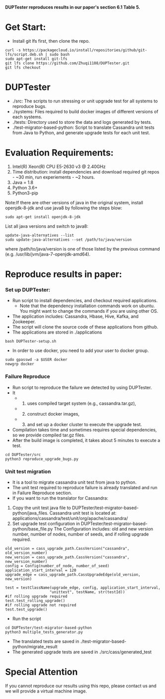 **DUPTester reproduces results in our paper's section 6.1 Table 5.**

  # Get Start:
  * Install git lfs first, then clone the repo.
  ```
  curl -s https://packagecloud.io/install/repositories/github/git-lfs/script.deb.sh | sudo bash
  sudo apt-get install git-lfs
  git lfs clone https://github.com/Zhuqi1108/DUPTester.git
  git lfs checkout
  ```

# DUPTester

- ./src: The scripts to run stressing or unit upgrade test for all systems to reproduce bugs.
- ./systems: Files required to build docker images of different versions of each systems.
- ./tests: Directory used to store the data and logs generated by tests.
- ./test-migrator-based-python: Script to translate Cassandra unit tests from Java to Python, and generate upgrade tests for each unit test.


# Evaluation Requirements:
1. Intel(R) Xeon(R) CPU E5-2630 v3 @ 2.40GHz
2. Time distribution: install dependencies and download required git repos - ~30 min, run experiements - ~2 hours.
3. Java = 1.8
4. Python 3.6+
5. Python3-pip

Note:If there are other versions of java in the original system, install openjdk-8-jdk and use java8 by following the steps blow:
```
sudo apt-get install openjdk-8-jdk
```
List all java versions and switch to java8:
```
update-java-alternatives --list
sudo update-java-alternatives --set /path/to/java/version
```
where /path/to/java/version is one of those listed by the previous command (e.g. /usr/lib/jvm/java-7-openjdk-amd64).

# Reproduce results in paper:

  ### Set up DUPTester:
  * Run script to install dependencies, and checkout required applications.
    - Note that the dependency installation commands work on ubuntu. You might
      want to change the commands if you are using other OS.
  * The application includes: Cassandra, Hbase, Hive, Kafka, and Zookeeper.
  * The script will clone the source code of these applications from github.
  * The applications are stored in ./applications
  ```
  bash DUPTester-setup.sh
  ```
  * In order to use docker, you need to add your user to docker group.
  ```
  sudo gpasswd -a $USER docker
  newgrp docker
  ```

  ### Failure Reproduce
  * Run script to reproduce the failure we detected by using DUPTester.
  * It 
    - 1) uses compiled target system (e.g., cassandra.tar.gz),
    - 2) construct docker images,
    - 3) and set up a docker cluster to execute the upgrade test.
  * Compilation takes time and sometimes requires special dependencies, so we provide
    compiled tar.gz files.
  * After the build image is completed, it takes about 5 minutes to execute a test.
  ```
  cd DUPTester/src
  python3 reproduce_upgrade_bugs.py
  ```

  ### Unit test migration
  * It is a tool to migrate cassandra unit test from java to python.
  * The unit test required to reproduce failure is already translated and run in Failure Reproduce section.
  * If you want to run the translator for Cassandra:

 1. Copy the unit test java file to DUPTester/test-migrator-based-python/java_files.
    Cassandra unit test is located at: applications/cassandra/test/unit/org/apache/cassandra/
 2. Set upgrade test configuration in DUPTester/test-migrator-based-python/base_file.py
    The Configuration includes: old and new version number, number of nodes, number of seeds, and if rolling upgrade required.
 ```
 old_version = cass_upgrade_path.CassVersion("cassandra", old_version_number)
 new_version = cass_upgrade_path.CassVersion("cassandra", new_version_number)
 config = Config(number_of_node, number_of_seed)
 application_start_interval = 120
 upgrade_edge = cass_upgrade_path.CassUpgradeEdge(old_version, new_version)

 test = testClassName(upgrade_edge, config, application_start_interval,
                     "unittest", testName, str(testId))
 #if rolling upgrade required
 test.test_rolling_upgrade()
 #if rolling upgrade not required
 test.test_upgrade()
 ```
   * Run the script
  ```
  cd DUPTester/test-migrator-based-python
  python3 multiple_tests_generator.py
  ```

   * The translated tests are saved in ./test-migrator-based-python/migrate_result
   * The generated upgrade tests are saved in ./src/cass/generated_test

# Special Attention
If you cannot reproduce our results using this repo, please contact us and we will provide a virtual machine image.
